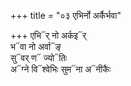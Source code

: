 +++
title = "०३ एभिर्नो अर्कैर्भवा"

+++
एभि᳓र् नो अर्कइ᳓र्  
भ᳓वा नो अर्वा᳓ङ्  
सु᳓वर् ण᳓ ज्यो᳓तिः  
अ᳓ग्ने वि᳓श्वेभिः सुम᳓ना अ᳓नीकैः